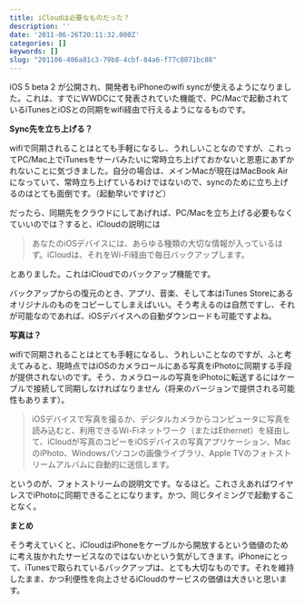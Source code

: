 ```yaml
---
title: iCloudは必要なものだった？
description: ''
date: '2011-06-26T20:11:32.000Z'
categories: []
keywords: []
slug: "201106-406a81c3-79b8-4cbf-84a6-f77c8071bc88"
---
```

iOS 5 beta 2 が公開され、開発者もiPhoneのwifi syncが使えるようになりました。これは、すでにWWDCにて発表されていた機能で、PC/Macで起動されているiTunesとiOSとの同期をwifi経由で行えるようになるものです。

**Sync先を立ち上げる？**

wifiで同期されることはとても手軽になるし、うれしいことなのですが、これってPC/Mac上でiTunesをサーバみたいに常時立ち上げておかないと恩恵にあずかれないことに気づきました。自分の場合は、メインMacが現在はMacBook Airになっていて、常時立ち上げているわけではないので、syncのために立ち上げるのはとても面倒です。（起動早いですけど）

だったら、同期先をクラウドにしてあげれば、PC/Macを立ち上げる必要もなくていいのでは？すると、iCloudの説明には

> あなたのiOSデバイスには、あらゆる種類の大切な情報が入っているはず。iCloudは、それをWi-Fi経由で毎日バックアップします。

とありました。これはiCloudでのバックアップ機能です。

バックアップからの復元のとき、アプリ、音楽、そして本はiTunes Storeにあるオリジナルのものをコピーしてしまえばいい。そう考えるのは自然ですし、それが可能なのであれば、iOSデバイスへの自動ダウンロードも可能ですよね。

**写真は？**

wifiで同期されることはとても手軽になるし、うれしいことなのですが、ふと考えてみると、現時点ではiOSのカメラロールにある写真をiPhotoに同期する手段が提供されないのです。そう、カメラロールの写真をiPhotoに転送するにはケーブルで接続して同期しなければなりません（将来のバージョンで提供される可能性もあります）。

> iOSデバイスで写真を撮るか、デジタルカメラからコンピュータに写真を読み込むと、利用できるWi-Fiネットワーク（またはEthernet）を経由して、iCloudが写真のコピーをiOSデバイスの写真アプリケーション、MacのiPhoto、Windowsパソコンの画像ライブラリ、Apple TVのフォトストリームアルバムに自動的に送信します。

というのが、フォトストリームの説明文です。なるほど。これさえあればワイヤレスでiPhotoに同期できることになります。かつ、同じタイミングで起動することなく。

**まとめ**

そう考えていくと、iCloudはiPhoneをケーブルから開放するという価値のために考え抜かれたサービスなのではないかという気がしてきます。iPhoneにとって、iTunesで取られているバックアップは、とても大切なものです。それを維持したまま、かつ利便性を向上させるiCloudのサービスの価値は大きいと思います。